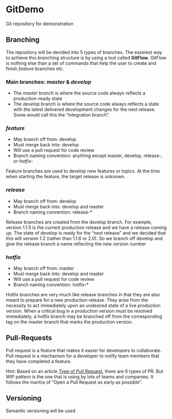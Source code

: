# GitDemo
Git repository for demonstration

## Branching
The repository will be devided into 5 types of branches. The easeiest way to achieve this branching structure is by using a tool called **GitFlow**. GitFlow is nothing else than a set of commands that help the user to create and finish _feature_ branches etc.

### Main branches: _master_ & _develop_
- The _master_ branch is where the source code always reflects a production-ready state
- The _develop_ branch is where the source code always reflects a state with the latest delivered development changes for the next release. Some would call this the “integration branch”.

### _feature_
- May branch off from: develop
- Must merge back into: develop
- Will use a pull request for code review
- Branch naming convention: anything except master, develop, release-*, or hotfix-*

Feature branches are used to develop new features or topics. At the time when starting the feature, the target release is unknown.

### _release_
- May branch off from: develop
- Must merge back into: develop and master
- Branch naming convention: release-*

Release branches are created from the develop branch. For example, version 1.1.5 is the current production release and we have a release coming up. The state of develop is ready for the “next release” and we decided that this will version 1.2 (rather than 1.1.6 or 2.0). So we branch off develop and give the release branch a name reflecting the new version number

### _hotfix_
- May branch off from: master
- Must merge back into: develop and master
- Will use a pull request for code review
- Branch naming convention: hotfix-*

Hotfix branches are very much like release branches in that they are also meant to prepare for a new production release. They arise from the necessity to act immediately upon an undesired state of a live production version. When a critical bug in a production version must be resolved immediately, a hotfix branch may be branched off from the corresponding tag on the master branch that marks the production version.

## Pull-Requests
Pull request is a feature that makes it easier for developers to collaborate. Pull request is a mechanism for a developer to notify team members that they have completed a feature.

Hint: Based on an article [Type of Pull Request](http://ben.balter.com/2015/12/08/types-of-pull-requests/), there are 6 types of PR. But WIP pattern is the one that is using by lots of teams and companies. It follows the mantra of “Open a Pull Request as early as possible”.

## Versioning
Semantic versioning will be used
